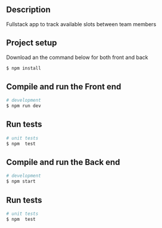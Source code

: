 ## Description

Fullstack app to track available slots between team members

## Project setup
Download an  the command below for both front and back 

```bash
$ npm install
```

## Compile and run the Front end

```bash
# development
$ npm run dev
```

## Run tests

```bash
# unit tests
$ npm  test
```

## Compile and run the Back end

```bash
# development
$ npm start
```

## Run tests

```bash
# unit tests
$ npm  test
```
